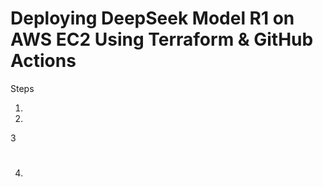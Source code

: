 # **Deploying DeepSeek Model R1 on AWS EC2 Using Terraform & GitHub Actions**

Steps 

1. 

2.

3

#

4. 